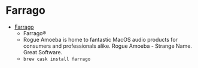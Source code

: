 # Farrago
- [Farrago](https://rogueamoeba.com/farrago/)
  -  Farrago®
  - Rogue Amoeba is home to fantastic MacOS audio products for consumers and professionals alike. Rogue Amoeba - Strange Name. Great Software.
  - `brew cask install farrago`
